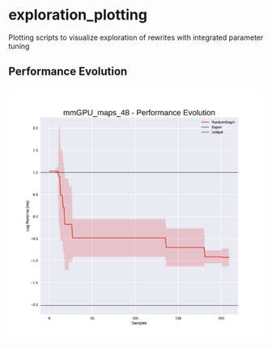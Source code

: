 # exploration_plotting

Plotting scripts to visualize exploration of rewrites with integrated parameter tuning

## Performance Evolution

![alt tag](example/mmGPU_maps.png)
